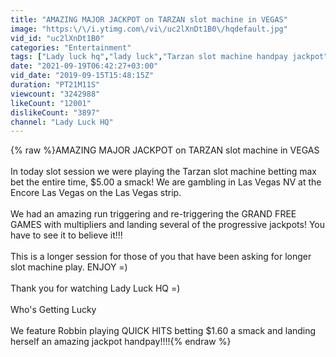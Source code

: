 ```yaml
---
title: "AMAZING MAJOR JACKPOT on TARZAN slot machine in VEGAS"
image: "https:\/\/i.ytimg.com\/vi\/uc2lXnDt1B0\/hqdefault.jpg"
vid_id: "uc2lXnDt1B0"
categories: "Entertainment"
tags: ["Lady luck hq","lady luck","Tarzan slot machine handpay jackpot"]
date: "2021-09-19T06:42:27+03:00"
vid_date: "2019-09-15T15:48:15Z"
duration: "PT21M11S"
viewcount: "3242988"
likeCount: "12001"
dislikeCount: "3897"
channel: "Lady Luck HQ"
---
```

{% raw %}AMAZING MAJOR JACKPOT on TARZAN slot machine in VEGAS<br /><br />In today slot session we were playing the Tarzan slot machine betting max bet the entire time, $5.00 a smack! We are gambling in Las Vegas NV at the Encore Las Vegas on the Las Vegas strip.<br /><br />We had an amazing run triggering and re-triggering the GRAND FREE GAMES with multipliers and landing several of the progressive jackpots! You have to see it to believe it!!! <br /><br />This is a longer session for those of you that have been asking for longer slot machine play. ENJOY =)<br /><br />Thank you for watching Lady Luck HQ =)  <br /><br />Who's Getting Lucky<br /><br />We feature Robbin playing QUICK HITS betting $1.60 a smack and landing herself an amazing jackpot handpay!!!!{% endraw %}
